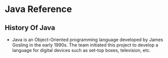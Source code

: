 # Java Reference
## History Of Java
* Java is an Object-Oriented programming language developed by James Gosling in the early 1990s. The team initiated this project to develop a language for digital devices such as set-top boxes, television, etc.
